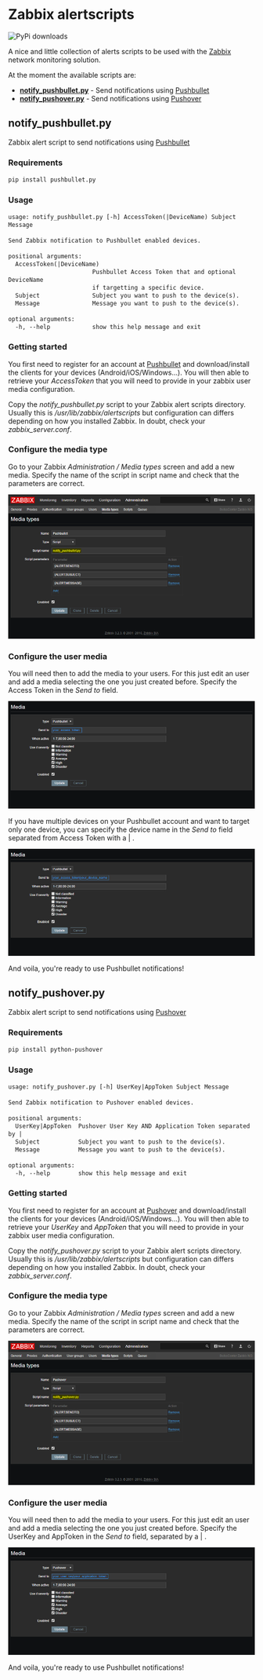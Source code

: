 # Zabbix alertscripts #

![PyPi downloads](https://img.shields.io/github/downloads/sriccio/zabbix-alertscripts/total.svg)

A nice and little collection of alerts scripts to be used with the [Zabbix](https://www.zabbix.com/) network monitoring solution.

At the moment the available scripts are:

* [**notify_pushbullet.py**](#pushbullet) - Send notifications using [Pushbullet](https://www.pushbullet.com/)
* [**notify_pushover.py**](#pushover) - Send notifications using [Pushover](https://www.pushover.net/)

<a name="pushbullet"></a>
## notify_pushbullet.py ##

Zabbix alert script to send notifications using [Pushbullet](https://www.pushbullet.com/)

### Requirements
```bash
pip install pushbullet.py
```
### Usage
```
usage: notify_pushbullet.py [-h] AccessToken(|DeviceName) Subject Message

Send Zabbix notification to Pushbullet enabled devices.

positional arguments:
  AccessToken(|DeviceName)
                        Pushbullet Access Token that and optional DeviceName
                        if targetting a specific device.
  Subject               Subject you want to push to the device(s).
  Message               Message you want to push to the device(s).

optional arguments:
  -h, --help            show this help message and exit
```
### Getting started
You first need to register for an account at [Pushbullet](https://www.pushbullet.com/) and download/install the clients for your devices (Android/iOS/Windows...).
You will then able to retrieve your *AccessToken* that you will need to provide in your zabbix user media configuration.

Copy the *notify_pushbullet.py* script to your Zabbix alert scripts directory. Usually this is */usr/lib/zabbix/alertscripts* but configuration can differs depending on how you installed Zabbix. In doubt, check your *zabbix_server.conf*.

### Configure the media type

Go to your Zabbix *Administration / Media types* screen and add a new media.
Specify the name of the script in script name and check that the parameters are correct.

![Configuration screen](https://raw.githubusercontent.com/sriccio/resources/master/images/zabbix-alertscripts/pushbullet_media.png)

### Configure the user media

You will need then to add the media to your users. For this just edit an user and add a media selecting the one you just created before.
Specify the Access Token in the *Send to* field.

![Configuration screen](https://raw.githubusercontent.com/sriccio/resources/master/images/zabbix-alertscripts/pushbullet_usermedia1.png)

If you have multiple devices on your Pushbullet account and want to target only one device, you can specify the device name in the *Send to* field separated from Access Token with a | .

![Configuration screen](https://raw.githubusercontent.com/sriccio/resources/master/images/zabbix-alertscripts/pushbullet_usermedia2.png)

And voila, you're ready to use Pushbullet notifications!

<a name="pushover"></a>
## notify_pushover.py ##

Zabbix alert script to send notifications using [Pushover](https://www.pushover.net/)

### Requirements
```bash
pip install python-pushover
```
### Usage
```
usage: notify_pushover.py [-h] UserKey|AppToken Subject Message

Send Zabbix notification to Pushover enabled devices.

positional arguments:
  UserKey|AppToken  Pushover User Key AND Application Token separated by |
  Subject           Subject you want to push to the device(s).
  Message           Message you want to push to the device(s).

optional arguments:
  -h, --help        show this help message and exit
```
### Getting started
You first need to register for an account at [Pushover](https://www.pushover.net/) and download/install the clients for your devices (Android/iOS/Windows...).
You will then able to retrieve your *UserKey* and *AppToken* that you will need to provide in your zabbix user media configuration.

Copy the *notify_pushover.py* script to your Zabbix alert scripts directory. Usually this is */usr/lib/zabbix/alertscripts* but configuration can differs depending on how you installed Zabbix. In doubt, check your *zabbix_server.conf*.

### Configure the media type

Go to your Zabbix *Administration / Media types* screen and add a new media.
Specify the name of the script in script name and check that the parameters are correct.

![Configuration screen](https://raw.githubusercontent.com/sriccio/resources/master/images/zabbix-alertscripts/pushover_media.png)

### Configure the user media

You will need then to add the media to your users. For this just edit an user and add a media selecting the one you just created before.
Specify the UserKey and AppToken in the *Send to* field, separated by a | .

![Configuration screen](https://raw.githubusercontent.com/sriccio/resources/master/images/zabbix-alertscripts/pushover_user_media.png)

And voila, you're ready to use Pushbullet notifications!

